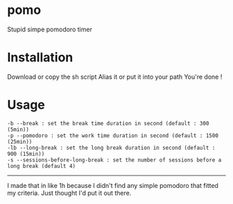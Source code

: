 # pomo
Stupid simpe pomodoro timer
# Installation
Download or copy the sh script
Alias it or put it into your path
You're done !
# Usage
```
-b --break : set the break time duration in second (default : 300 (5min))
-p --pomodoro : set the work time duration in second (default : 1500 (25min))
-lb --long-break : set the long break duration in second (default : 900 (15min))
-s --sessions-before-long-break : set the number of sessions before a long break (default 4)
```
___
I made that in like 1h because I didn't find any simple pomodoro that fitted my criteria. Just thought I'd put it out there.
